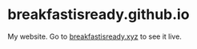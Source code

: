 # breakfastisready.github.io
My website. Go to [breakfastisready.xyz](https://www.breakfastisready.xyz) to see it live.
